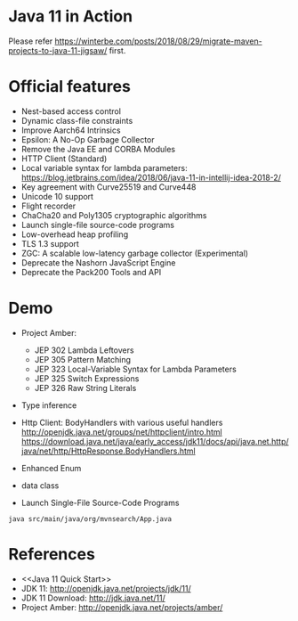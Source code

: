 Java 11 in Action
=================

Please refer https://winterbe.com/posts/2018/08/29/migrate-maven-projects-to-java-11-jigsaw/ first.

# Official features

* Nest-based access control
* Dynamic class-file constraints
* Improve Aarch64 Intrinsics
* Epsilon: A No-Op Garbage Collector
* Remove the Java EE and CORBA Modules
* HTTP Client (Standard)
* Local variable syntax for lambda parameters: https://blog.jetbrains.com/idea/2018/06/java-11-in-intellij-idea-2018-2/
* Key agreement with Curve25519 and Curve448
* Unicode 10 support
* Flight recorder
* ChaCha20 and Poly1305 cryptographic algorithms
* Launch single-file source-code programs
* Low-overhead heap profiling
* TLS 1.3 support
* ZGC: A scalable low-latency garbage collector (Experimental)
* Deprecate the Nashorn JavaScript Engine
* Deprecate the Pack200 Tools and API

# Demo

* Project Amber:

   * JEP 302 Lambda Leftovers
   * JEP 305 Pattern Matching
   * JEP 323 Local-Variable Syntax for Lambda Parameters
   * JEP 325 Switch Expressions
   * JEP 326 Raw String Literals
* Type inference
* Http Client: BodyHandlers with various useful handlers  http://openjdk.java.net/groups/net/httpclient/intro.html  https://download.java.net/java/early_access/jdk11/docs/api/java.net.http/java/net/http/HttpResponse.BodyHandlers.html
* Enhanced Enum
* data class
* Launch Single-File Source-Code Programs
```
java src/main/java/org/mvnsearch/App.java
```

# References

* <<Java 11 Quick Start>>
* JDK 11: http://openjdk.java.net/projects/jdk/11/
* JDK 11 Download: http://jdk.java.net/11/
* Project Amber: http://openjdk.java.net/projects/amber/
